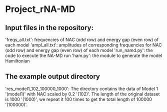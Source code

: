 # Project_rNA-MD

## Input files in the repository:
'freqs_all.txt': frequencies of NAC (odd row) and energy gap (even row) of each model
'ampl_all.txt':  amplitudes of corresponding frequencies for NAC (odd row) and energy gap (even row) of each model
'run_namd.py':   the code to execute the NA-MD run
'ham.py':        the module to generate the model Hamiltonian

## The example output directory
'res_model1_102_100000_1000': The directory contains the data of Model 1 '(model1)' with NAC scaled by 0.2 '(102)'. The length of the original dataset is 1000 '(1000)', we repeat it 100 times to get the total length of 100000 '(100000)'. 
